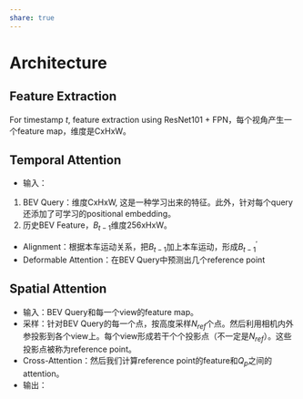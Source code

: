 ```yaml
---
share: true
---
```



# Architecture

## Feature Extraction
For timestamp $t$, feature extraction using ResNet101 + FPN，每个视角产生一个feature map，维度是CxHxW。

## Temporal Attention
- 输入：
1. BEV Query：维度CxHxW, 这是一种学习出来的特征。此外，针对每个query还添加了可学习的positional embedding。
2. 历史BEV Feature，$B_{t-1}$维度256xHxW。
- Alignment：根据本车运动关系，把$B_{t-1}$加上本车运动，形成$B^{\prime}_{t-1}$
- Deformable Attention：在BEV Query中预测出几个reference point

## Spatial Attention
- 输入：BEV Query和每一个view的feature map。
- 采样：针对BEV Query的每一个点，按高度采样$N_{ref}$个点。然后利用相机内外参投影到各个view上。每个view形成若干个个投影点（不一定是$N_{ref}$）。这些投影点被称为reference point。
- Cross-Attention：然后我们计算reference point的feature和$Q_p$之间的attention。
- 输出：


